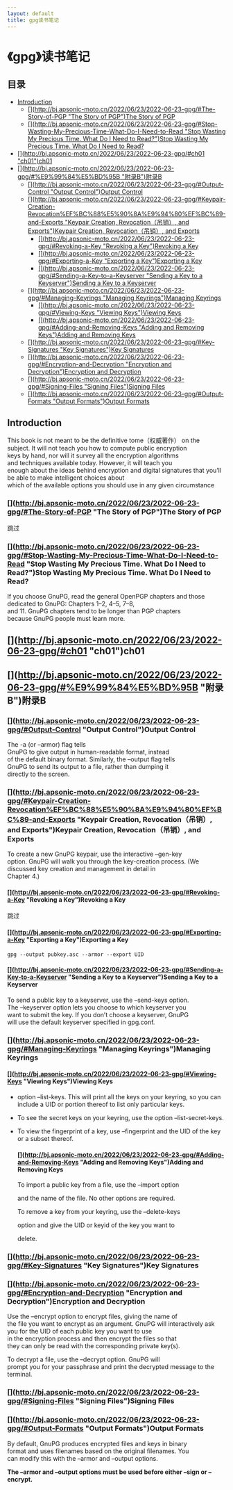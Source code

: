 ```yaml
---
layout: default
title: gpg读书笔记
---
```


# 《gpg》读书笔记

## 目录

- [Introduction](#Introduction)
  - [\[\](http://bj.apsonic-moto.cn/2022/06/23/2022-06-23-gpg/#The-Story-of-PGP "The Story of PGP")The Story of PGP](#httpbjapsonic-motocn202206232022-06-23-gpgThe-Story-of-PGP-The-Story-of-PGPThe-Story-of-PGP)
  - [\[\](http://bj.apsonic-moto.cn/2022/06/23/2022-06-23-gpg/#Stop-Wasting-My-Precious-Time-What-Do-I-Need-to-Read "Stop Wasting My Precious Time. What Do I Need to Read?")Stop Wasting My Precious Time. What Do I Need to Read?](#httpbjapsonic-motocn202206232022-06-23-gpgStop-Wasting-My-Precious-Time-What-Do-I-Need-to-Read-Stop-Wasting-My-Precious-Time-What-Do-I-Need-to-ReadStop-Wasting-My-Precious-Time-What-Do-I-Need-to-Read)
- [\[\](http://bj.apsonic-moto.cn/2022/06/23/2022-06-23-gpg/#ch01 "ch01")ch01](#httpbjapsonic-motocn202206232022-06-23-gpgch01-ch01ch01)
- [\[\](http://bj.apsonic-moto.cn/2022/06/23/2022-06-23-gpg/#%E9%99%84%E5%BD%95B "附录B")附录B](#httpbjapsonic-motocn202206232022-06-23-gpgE99984E5BD95B-附录B附录B)
  - [\[\](http://bj.apsonic-moto.cn/2022/06/23/2022-06-23-gpg/#Output-Control "Output Control")Output Control](#httpbjapsonic-motocn202206232022-06-23-gpgOutput-Control-Output-ControlOutput-Control)
  - [\[\](http://bj.apsonic-moto.cn/2022/06/23/2022-06-23-gpg/#Keypair-Creation-Revocation%EF%BC%88%E5%90%8A%E9%94%80%EF%BC%89-and-Exports "Keypair Creation, Revocation（吊销）, and Exports")Keypair Creation, Revocation（吊销）, and Exports](#httpbjapsonic-motocn202206232022-06-23-gpgKeypair-Creation-RevocationEFBC88E5908AE99480EFBC89-and-Exports-Keypair-Creation-Revocation吊销-and-ExportsKeypair-Creation-Revocation吊销-and-Exports)
    - [\[\](http://bj.apsonic-moto.cn/2022/06/23/2022-06-23-gpg/#Revoking-a-Key "Revoking a Key")Revoking a Key](#httpbjapsonic-motocn202206232022-06-23-gpgRevoking-a-Key-Revoking-a-KeyRevoking-a-Key)
    - [\[\](http://bj.apsonic-moto.cn/2022/06/23/2022-06-23-gpg/#Exporting-a-Key "Exporting a Key")Exporting a Key](#httpbjapsonic-motocn202206232022-06-23-gpgExporting-a-Key-Exporting-a-KeyExporting-a-Key)
    - [\[\](http://bj.apsonic-moto.cn/2022/06/23/2022-06-23-gpg/#Sending-a-Key-to-a-Keyserver "Sending a Key to a Keyserver")Sending a Key to a Keyserver](#httpbjapsonic-motocn202206232022-06-23-gpgSending-a-Key-to-a-Keyserver-Sending-a-Key-to-a-KeyserverSending-a-Key-to-a-Keyserver)
  - [\[\](http://bj.apsonic-moto.cn/2022/06/23/2022-06-23-gpg/#Managing-Keyrings "Managing Keyrings")Managing Keyrings](#httpbjapsonic-motocn202206232022-06-23-gpgManaging-Keyrings-Managing-KeyringsManaging-Keyrings)
    - [\[\](http://bj.apsonic-moto.cn/2022/06/23/2022-06-23-gpg/#Viewing-Keys "Viewing Keys")Viewing Keys](#httpbjapsonic-motocn202206232022-06-23-gpgViewing-Keys-Viewing-KeysViewing-Keys)
    - [\[\](http://bj.apsonic-moto.cn/2022/06/23/2022-06-23-gpg/#Adding-and-Removing-Keys "Adding and Removing Keys")Adding and Removing Keys](#httpbjapsonic-motocn202206232022-06-23-gpgAdding-and-Removing-Keys-Adding-and-Removing-KeysAdding-and-Removing-Keys)
  - [\[\](http://bj.apsonic-moto.cn/2022/06/23/2022-06-23-gpg/#Key-Signatures "Key Signatures")Key Signatures](#httpbjapsonic-motocn202206232022-06-23-gpgKey-Signatures-Key-SignaturesKey-Signatures)
  - [\[\](http://bj.apsonic-moto.cn/2022/06/23/2022-06-23-gpg/#Encryption-and-Decryption "Encryption and Decryption")Encryption and Decryption](#httpbjapsonic-motocn202206232022-06-23-gpgEncryption-and-Decryption-Encryption-and-DecryptionEncryption-and-Decryption)
  - [\[\](http://bj.apsonic-moto.cn/2022/06/23/2022-06-23-gpg/#Signing-Files "Signing Files")Signing Files](#httpbjapsonic-motocn202206232022-06-23-gpgSigning-Files-Signing-FilesSigning-Files)
  - [\[\](http://bj.apsonic-moto.cn/2022/06/23/2022-06-23-gpg/#Output-Formats "Output Formats")Output Formats](#httpbjapsonic-motocn202206232022-06-23-gpgOutput-Formats-Output-FormatsOutput-Formats)

## Introduction

This book is not meant to be the definitive tome（权威著作） on the  
subject. It will not teach you how to compute public encryption  
keys by hand, nor will it survey all the encryption algorithms  
and techniques available today. However, it will teach you  
enough about the ideas behind encryption and digital signatures that you’ll be able to make intelligent choices about  
which of the available options you should use in any given circumstance

### \[]\(<http://bj.apsonic-moto.cn/2022/06/23/2022-06-23-gpg/#The-Story-of-PGP> "The Story of PGP")The Story of PGP

跳过

### \[]\(<http://bj.apsonic-moto.cn/2022/06/23/2022-06-23-gpg/#Stop-Wasting-My-Precious-Time-What-Do-I-Need-to-Read> "Stop Wasting My Precious Time. What Do I Need to Read?")Stop Wasting My Precious Time. What Do I Need to Read?

If you choose GnuPG, read the general OpenPGP chapters and those dedicated to GnuPG: Chapters 1–2, 4–5, 7–8,  
and 11. GnuPG chapters tend to be longer than PGP chapters  
because GnuPG people must learn more.

## \[]\(<http://bj.apsonic-moto.cn/2022/06/23/2022-06-23-gpg/#ch01> "ch01")ch01

## \[]\(<http://bj.apsonic-moto.cn/2022/06/23/2022-06-23-gpg/#%E9%99%84%E5%BD%95B> "附录B")附录B

### \[]\(<http://bj.apsonic-moto.cn/2022/06/23/2022-06-23-gpg/#Output-Control> "Output Control")Output Control

The -a (or –armor) flag tells  
GnuPG to give output in human-readable format, instead  
of the default binary format. Similarly, the –output flag tells  
GnuPG to send its output to a file, rather than dumping it  
directly to the screen.

### \[]\(<http://bj.apsonic-moto.cn/2022/06/23/2022-06-23-gpg/#Keypair-Creation-Revocation%EF%BC%88%E5%90%8A%E9%94%80%EF%BC%89-and-Exports> "Keypair Creation, Revocation（吊销）, and Exports")Keypair Creation, Revocation（吊销）, and Exports

To create a new GnuPG keypair, use the interactive –gen-key  
option. GnuPG will walk you through the key-creation process. (We discussed key creation and management in detail in  
Chapter 4.)

#### \[]\(<http://bj.apsonic-moto.cn/2022/06/23/2022-06-23-gpg/#Revoking-a-Key> "Revoking a Key")Revoking a Key

跳过

#### \[]\(<http://bj.apsonic-moto.cn/2022/06/23/2022-06-23-gpg/#Exporting-a-Key> "Exporting a Key")Exporting a Key

`gpg --output pubkey.asc --armor --export UID`

#### \[]\(<http://bj.apsonic-moto.cn/2022/06/23/2022-06-23-gpg/#Sending-a-Key-to-a-Keyserver> "Sending a Key to a Keyserver")Sending a Key to a Keyserver

To send a public key to a keyserver, use the –send-keys option.  
The –keyserver option lets you choose to which keyserver you  
want to submit the key. If you don’t choose a keyserver, GnuPG  
will use the default keyserver specified in gpg.conf.

### \[]\(<http://bj.apsonic-moto.cn/2022/06/23/2022-06-23-gpg/#Managing-Keyrings> "Managing Keyrings")Managing Keyrings

#### \[]\(<http://bj.apsonic-moto.cn/2022/06/23/2022-06-23-gpg/#Viewing-Keys> "Viewing Keys")Viewing Keys

- option –list-keys. This will print all the keys on your keyring, so you can include a UID or portion thereof to list only particular keys.
- To see the secret keys on your keyring, use the option –list-secret-keys.
- To view the fingerprint of a key, use –fingerprint and the UID of the key or a subset thereof.
  #### \[]\(<http://bj.apsonic-moto.cn/2022/06/23/2022-06-23-gpg/#Adding-and-Removing-Keys> "Adding and Removing Keys")Adding and Removing Keys
  To import a public key from a file, use the –import option  

  and the name of the file. No other options are required.  

  To remove a key from your keyring, use the –delete-keys  

  option and give the UID or keyid of the key you want to  

  delete.

### \[]\(<http://bj.apsonic-moto.cn/2022/06/23/2022-06-23-gpg/#Key-Signatures> "Key Signatures")Key Signatures

### \[]\(<http://bj.apsonic-moto.cn/2022/06/23/2022-06-23-gpg/#Encryption-and-Decryption> "Encryption and Decryption")Encryption and Decryption

Use the –encrypt option to encrypt files, giving the name of  
the file you want to encrypt as an argument. GnuPG will interactively ask you for the UID of each public key you want to use  
in the encryption process and then encrypt the files so that  
they can only be read with the corresponding private key(s).

To decrypt a file, use the –decrypt option. GnuPG will  
prompt you for your passphrase and print the decrypted message to the terminal.

### \[]\(<http://bj.apsonic-moto.cn/2022/06/23/2022-06-23-gpg/#Signing-Files> "Signing Files")Signing Files

### \[]\(<http://bj.apsonic-moto.cn/2022/06/23/2022-06-23-gpg/#Output-Formats> "Output Formats")Output Formats

By default, GnuPG produces encrypted files and keys in binary  
format and uses filenames based on the original filenames. You  
can modify this with the –armor and –output options.

**The –armor and –output options must be used before either –sign or –encrypt.**

